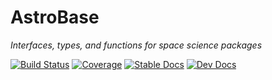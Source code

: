 # AstroBase

*Interfaces, types, and functions for space science packages*

[![Build Status](https://github.com/JuliaAstro/AstroBase.jl/workflows/CI/badge.svg?branch=master)](https://github.com/JuliaAstro/AstroBase.jl/actions)
[![Coverage](https://codecov.io/gh/JuliaAstro/AstroBase.jl/branch/master/graph/badge.svg)](https://codecov.io/gh/JuliaAstro/AstroBase.jl)
[![Stable Docs](https://img.shields.io/badge/docs-stable-blue.svg)](https://JuliaAstro.github.io/AstroBase.jl/stable)
[![Dev Docs](https://img.shields.io/badge/docs-dev-blue.svg)](https://JuliaAstro.github.io/AstroBase.jl/dev)

